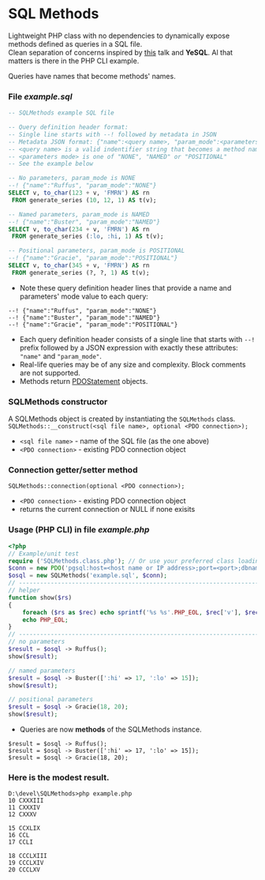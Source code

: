 # SQL Methods
Lightweight PHP class with no dependencies to dynamically expose methods defined as queries in a SQL file.<br/>
Clean separation of concerns inspired by [this](https://www.youtube.com/watch?v=q9IXCdy_mtY) talk and **YeSQL**.
Al that matters is there in the PHP CLI example.

Queries have names that become methods' names.  
### File _example.sql_

``` SQL
-- SQLMethods example SQL file

-- Query definition header format:
-- Single line starts with --! followed by metadata in JSON
-- Metadata JSON format: {"name":<query name>, "param_mode":<parameters mode>}
-- <query name> is a valid indentifier string that becomes a method name;
-- <parameters mode> is one of "NONE", "NAMED" or "POSITIONAL"
-- See the example below

-- No parameters, param_mode is NONE
--! {"name":"Ruffus", "param_mode":"NONE"}
SELECT v, to_char(123 + v, 'FMRN') AS rn
 FROM generate_series (10, 12, 1) AS t(v);

-- Named parameters, param_mode is NAMED
--! {"name":"Buster", "param_mode":"NAMED"}
SELECT v, to_char(234 + v, 'FMRN') AS rn
 FROM generate_series (:lo, :hi, 1) AS t(v);

-- Positional parameters, param_mode is POSITIONAL
--! {"name":"Gracie", "param_mode":"POSITIONAL"}
SELECT v, to_char(345 + v, 'FMRN') AS rn
 FROM generate_series (?, ?, 1) AS t(v);
```
- Note these query definition header lines that provide a name and parameters' mode value to each query:  
```
--! {"name":"Ruffus", "param_mode":"NONE"}  
--! {"name":"Buster", "param_mode":"NAMED"}  
--! {"name":"Gracie", "param_mode":"POSITIONAL"}
```

- Each query definition header consists of a single line that starts with `--!` prefix followed by a JSON expression with exactly these attributes: `"name"` and `"param_mode"`.
- Real-life queries may be of any size and complexity. Block comments are not supported.
- Methods return [PDOStatement](https://www.php.net/manual/en/class.pdostatement.php) objects.  

### SQLMethods constructor

A SQLMethods object is created by instantiating the `SQLMethods` class.  
`SQLMethods::__construct(<sql file name>, optional <PDO connection>);`
 - `<sql file name>` - name of the SQL file (as the one above)
 - `<PDO connection>` - existing PDO connection object

### Connection getter/setter method

`SQLMethods::connection(optional <PDO connection>);`
 - `<PDO connection>` - existing PDO connection object
 - returns the current connection or NULL if none exisits

### Usage (PHP CLI) in file _example.php_  
``` PHP
<?php
// Example/unit test
require ('SQLMethods.class.php'); // Or use your preferred class loading mechanism
$conn = new PDO('pgsql:host=<host name or IP address>;port=<port>;dbname=<database name>', '<dbUser>', '<dbPassword>', [PDO::ATTR_ERRMODE => PDO::ERRMODE_EXCEPTION]);
$osql = new SQLMethods('example.sql', $conn);
// -----------------------------------------------------------------------------
// helper
function show($rs)
{
	foreach ($rs as $rec) echo sprintf('%s %s'.PHP_EOL, $rec['v'], $rec['rn']);
	echo PHP_EOL;
}
// -----------------------------------------------------------------------------
// no parameters
$result = $osql -> Ruffus();
show($result);

// named parameters
$result = $osql -> Buster([':hi' => 17, ':lo' => 15]);
show($result);

// positional parameters
$result = $osql -> Gracie(18, 20);
show($result);
```
- Queries are now **methods** of the SQLMethods instance.  
```
$result = $osql -> Ruffus();  
$result = $osql -> Buster([':hi' => 17, ':lo' => 15]);  
$result = $osql -> Gracie(18, 20);  
```
   
### Here is the modest result.  
```
D:\devel\SQLMethods>php example.php
10 CXXXIII
11 CXXXIV
12 CXXXV

15 CCXLIX
16 CCL
17 CCLI

18 CCCLXIII
19 CCCLXIV
20 CCCLXV

```
